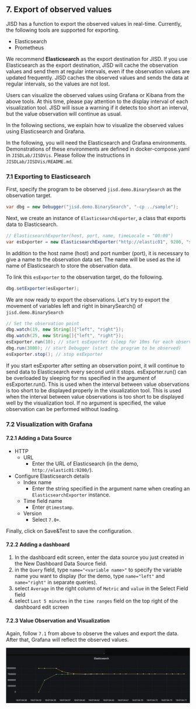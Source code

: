 ## 7. Export of observed values

JISD has a function to export the observed values in real-time. Currently, the following tools are supported for exporting.

- Elasticsearch
- Prometheus

We recommend **Elasticsearch** as the export destination for JISD. If you use Elasticsearch as the export destination, JISD will cache the observation values and send them at regular intervals, even if the observation values are updated frequently. JISD caches the observed values and sends the data at regular intervals, so the values are not lost.

Users can visualize the observed values using Grafana or Kibana from the above tools. At this time, please pay attention to the display interval of each visualization tool. JISD will issue a warning if it detects too short an interval, but the value observation will continue as usual.
 
In the following sections, we explain how to visualize the observed values using Elasticsearch and Grafana. 

In the following, you will need the Elasticsearch and Grafana environments.
Demonstrations of these environments are defined in docker-compose.yaml in `JISDLab/JISDVis`. Please follow the instructions in `JISDLab/JISDVis/README.md`.

### 7.1 Exporting to Elasticsearch

First, specify the program to be observed `jisd.demo.BinarySearch` as the observation target.


```java
var dbg = new Debugger("jisd.demo.BinarySearch", "-cp ../sample");
```

Next, we create an instance of `ElasticsearchExporter`, a class that exports data to Elasticsearch.


```java
// ElasticsearchExporter(host, port, name, timeLocale = "00:00")
var esExporter = new ElasticsearchExporter("http://elastic01", 9200, "sample");
```

In addition to the host name (host) and port number (port), it is necessary to give a name to the observation data set. The name will be used as the id name of Elasticsearch to store the observation data.

To link this `esExporter` to the observation target, do the following.


```java
dbg.setExporter(esExporter);
```

We are now ready to export the observations. Let's try to export the movement of variables left and right in binarySearch() of `jisd.demo.BinarySearch`


```java
// Set the observation point
dbg.watch(19, new String[]{"left", "right"});
dbg.watch(25, new String[]{"left", "right"});
esExporter.run(10); // start esExporter (sleep for 10ms for each observation point)
dbg.run(3000); // start Debugger (start the program to be observed)
esExporter.stop(); // stop esExporter
```

If you start esExporter after setting an observation point, it will continue to send data to Elasticsearch every second until it stops. esExporter.run() can be overloaded by sleeping for ms specified in the argument of esExporter.run(). This is used when the interval between value observations is too short to be displayed properly in the visualization tool. This is used when the interval between value observations is too short to be displayed well by the visualization tool. If no argument is specified, the value observation can be performed without loading.



### 7.2 Visualization with Grafana

#### 7.2.1 Adding a Data Source
- HTTP
  - URL
    - Enter the URL of Elasticsearch (in the demo, `http://elastic01:9200/`).
- Configure Elasticsearch details
  - Index name
    - Enter the string specified in the argument name when creating an `ElasticsearchExporter` instance.
  - Time field name
    - Enter `@timestamp`.
  - Version
    - Select `7.0+`.
    
Finally, click on Save&Test to save the configuration.

#### 7.2.2 Adding a dashboard
1. In the dashboard edit screen, enter the data source you just created in the New Dashboard Data Source field.
2. in the `Query` field, type `name="<variable name>"` to specify the variable name you want to display (for the demo, type `name="left"` and `name="right"` in separate queries).
3. select `Average` in the right column of `Metric` and `value` in the Select Field field
4. select `Last 5 minutes` in the `time ranges` field on the top right of the dashboard edit screen

#### 7.2.3 Value Observation and Visualization
Again, follow `7.1` from above to observe the values and export the data. After that, Grafana will reflect the observed values.

![](../../imgs/7-2-3-1.png "Visualization of jisd.demo.BinarySearch")
